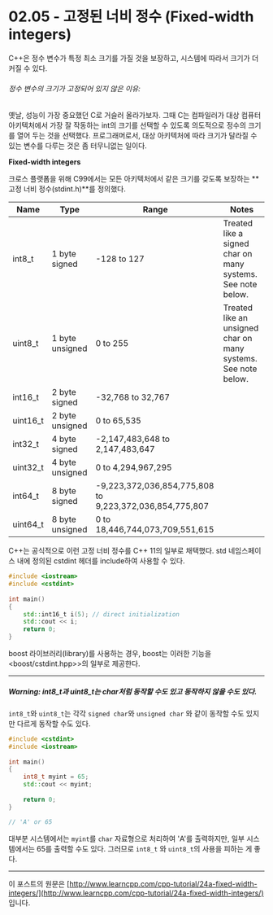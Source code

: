 # 02.05 - 고정된 너비 정수 (Fixed-width integers)

C++은 정수 변수가 특정 최소 크기를 가질 것을 보장하고, 시스템에 따라서 크기가 더 커질 수 있다.

###### 정수 변수의 크기가 고정되어 있지 않은 이유:

옛날, 성능이 가장 중요했던 C로 거슬러 올라가보자. 그때 C는 컴파일러가 대상 컴퓨터 아키텍처에서 가장 잘 작동하는 int의 크기를 선택할 수 있도록 의도적으로 정수의 크기를 열어 두는 것을 선택했다. 프로그래머로서, 대상 아키텍처에 따라 크기가 달라질 수 있는 변수를 다루는 것은 좀 터무니없는 일이다.

**Fixed-width integers**

크로스 플랫폼을 위해 C99에서는 모든 아키텍처에서 같은 크기를 갖도록 보장하는 **고정 너비 정수(stdint.h)**를 정의했다.

| Name     | Type            | Range                                                   | Notes                                                        |
| -------- | --------------- | ------------------------------------------------------- | ------------------------------------------------------------ |
| int8_t   | 1 byte signed   | -128 to 127                                             | Treated like a signed char on many systems. See note below.  |
| uint8_t  | 1 byte unsigned | 0 to 255                                                | Treated like an unsigned char on many systems. See note below. |
| int16_t  | 2 byte signed   | -32,768 to 32,767                                       |                                                              |
| uint16_t | 2 byte unsigned | 0 to 65,535                                             |                                                              |
| int32_t  | 4 byte signed   | -2,147,483,648 to 2,147,483,647                         |                                                              |
| uint32_t | 4 byte unsigned | 0 to 4,294,967,295                                      |                                                              |
| int64_t  | 8 byte signed   | -9,223,372,036,854,775,808 to 9,223,372,036,854,775,807 |                                                              |
| uint64_t | 8 byte unsigned | 0 to 18,446,744,073,709,551,615                         |                                                              |

C++는 공식적으로 이런 고정 너비 정수를 C++ 11의 일부로 채택했다. std 네임스페이스 내에 정의된 cstdint 헤더를 include하여 사용할 수 있다.

```cpp
#include <iostream>
#include <cstdint>
 
int main()
{
    std::int16_t i(5); // direct initialization
    std::cout << i;
    return 0;
}
```

boost 라이브러리(library)를 사용하는 경우, boost는 이러한 기능을 <boost/cstdint.hpp>>의 일부로 제공한다.

---

##### Warning: int8_t과 uint8_t는 char처럼 동작할 수도 있고 동작하지 않을 수도 있다.

`int8_t`와 `uint8_t`는 각각 `signed char`와 `unsigned char` 와 같이 동작할 수도 있지만 다르게 동작할 수도 있다.

```cpp
#include <cstdint>
#include <iostream>
 
int main()
{
    int8_t myint = 65;
    std::cout << myint;
 
    return 0;
}

// 'A' or 65
```

대부분 시스템에서는 `myint`를 `char` 자료형으로 처리하여 'A'를 출력하지만, 일부 시스템에서는 65를 출력할 수도 있다. 그러므로 `int8_t` 와 `uint8_t`의 사용을 피하는 게 좋다.

---

이 포스트의 원문은 [http://www.learncpp.com/cpp-tutorial/24a-fixed-width-integers/](http://www.learncpp.com/cpp-tutorial/24a-fixed-width-integers/) 입니다.